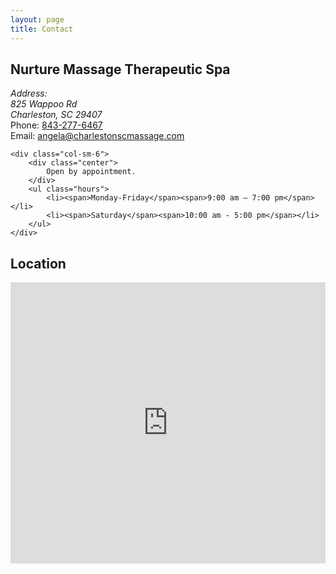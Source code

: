 ```yaml
---
layout: page
title: Contact
---
```

## Nurture Massage Therapeutic Spa

<div class="row">
	<div class="col-sm-6">
		<address>
			Address: 
			<br>
			825 Wappoo Rd
			<br>
			Charleston, SC 29407
		</address>
		<div>
			Phone:
			<a href="tel:843-277-6467">843-277-6467</a>
		</div>
		<div>
			Email:
			<a href="email:angela@charlestonscmassage.com">angela@charlestonscmassage.com</a>
		</div>
	</div>

```
<div class="col-sm-6">
	<div class="center">
		Open by appointment.
	</div>
	<ul class="hours">
		<li><span>Monday-Friday</span><span>9:00 am – 7:00 pm</span></li>
		<li><span>Saturday</span><span>10:00 am - 5:00 pm</span></li>
	</ul>
</div>
```

</div>

## Location

<iframe
  width="100%"
  height="450"
  frameborder="0" style="border:0"
  src="https://www.google.com/maps/embed/v1/place?key=AIzaSyDzU6qfqWEBG2Uinf1ZE2MDUs8URlazf9E&q=825+Wappoo+Rd,+Charleston,+SC+29407" allowfullscreen>
</iframe>
